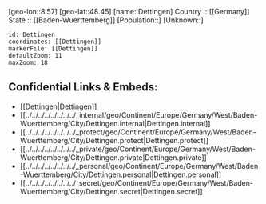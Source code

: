 ﻿---
location: [48.45,8.57] 
mapzoom: [7,12] 
mapmarker: city 
type: City
tags:
- geo/City


SpocWebEntityId: 29766
isDeleted: false
confidential: public

---
[geo-lon::8.57] 
[geo-lat::48.45] 
[name::Dettingen] 
Country :: [[Germany]]  
State :: [[Baden-Wuerttemberg]] 
[Population::] 
[Unknown::] 


```leaflet
id: Dettingen
coordinates: [[Dettingen]] 
markerFile: [[Dettingen]] 
defaultZoom: 11 
maxZoom: 18
```


## Confidential Links & Embeds: 
- [[Dettingen|Dettingen]]  
- [[../../../../../../../../_internal/geo/Continent/Europe/Germany/West/Baden-Wuerttemberg/City/Dettingen.internal|Dettingen.internal]] 
- [[../../../../../../../../_protect/geo/Continent/Europe/Germany/West/Baden-Wuerttemberg/City/Dettingen.protect|Dettingen.protect]] 
- [[../../../../../../../../_private/geo/Continent/Europe/Germany/West/Baden-Wuerttemberg/City/Dettingen.private|Dettingen.private]] 
- [[../../../../../../../../_personal/geo/Continent/Europe/Germany/West/Baden-Wuerttemberg/City/Dettingen.personal|Dettingen.personal]] 
- [[../../../../../../../../_secret/geo/Continent/Europe/Germany/West/Baden-Wuerttemberg/City/Dettingen.secret|Dettingen.secret]] 
